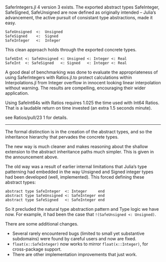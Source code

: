 SaferIntegers.jl 4 version 3 exists. The exported abstract types SafeInteger, SafeSigned, SafeUnsigned are now defined as originally intended – Julia’s advancement, the active pursuit of consistant type abstractions, made it easy.

```
SafeUnsigned  <:  Unsigned
SafeSigned    <:  Signed
SafeInteger   <:  Integer
```

This clean approach holds through the exported concrete types.

```
SafeUInt <: SafeUnsigned <: Unsigned <: Integer <: Real
SafeInt  <: SafeSigned   <: Signed   <: Integer <: Real
```

A good deal of benchmarking was done to evaluate the appropriateness of using SaferIntegers with Ratios.jl.to protect calculations within Interpolations.jl from Integer overflow in innocent looking linear interpolation without warning. The results are compelling, encouraging their wider application.

Using SafeInt64s with Ratios requires 1.025 the time used with Int64 Ratios. That is a laudable return on time invested (an extra 1.5 seconds minute).

see Ratios/pull/23 1 for details.

----

The formal distinction is in the creation of the abstract types, and so the inheritance hierarchy that pervades the concrete types.

The new way is much cleaner and makes reasoning about the shallow extension to the abstract inheritance paths much simpler. This is given in the announcement above.

The old way was a result of earlier internal limitations that Julia’s type patterning had embedded in the way Unsigned and Signed integer types had been developed (well, implemented). This forced defining these abstract types:

```
abstract type SafeInteger  <: Integer     end
abstract type SafeUnsigned <: SafeInteger end
abstract type SafeSigned   <: SafeInteger end
```

So it precluded the natural type abstraction pattern and Type logic we have now. For example, it had been the case that `!(SafeUnsigned <: Unsigned)`.

There are some additional changes.
- Several rarely encountered bugs (limited to small yet substantive subdomains)
were found by careful users and now are fixed. 
- `float(x::SafeInteger)` now works to mirror `float(x::Integer)`, for cross-package support.
- There are other implementation improvements that just work.


